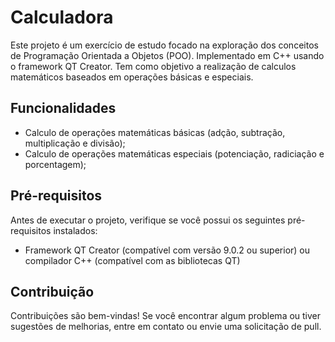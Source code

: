# Calculadora

Este projeto é um exercício de estudo focado na exploração dos conceitos de Programação Orientada a Objetos (POO).
Implementado em C++ usando o framework QT Creator.
Tem como objetivo a realização de calculos matemáticos baseados em operações básicas e especiais.

## Funcionalidades

- Calculo de operações matemáticas básicas (adção, subtração, multiplicação e divisão);
- Calculo de operações matemáticas especiais (potenciação, radiciação e porcentagem);

## Pré-requisitos

Antes de executar o projeto, verifique se você possui os seguintes pré-requisitos instalados:

- Framework QT Creator (compatível com versão 9.0.2 ou superior) ou compilador C++ (compatível com as bibliotecas QT)

## Contribuição

Contribuições são bem-vindas! Se você encontrar algum problema ou tiver sugestões de melhorias, entre em contato ou envie uma solicitação de pull.